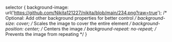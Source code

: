 selector {
  background-image: url('https://github.com/Nikita121227/nikita/blob/main/234.png?raw=true');
  /* Optional: Add other background properties for better control */
  background-size: cover; /* Scales the image to cover the entire element */
  background-position: center; /* Centers the image */
  background-repeat: no-repeat; /* Prevents the image from repeating */
}
